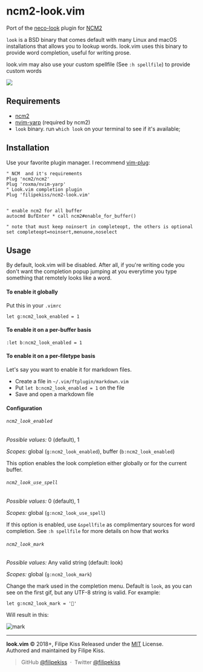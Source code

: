 # ncm2-look.vim

Port of the [neco-look] plugin for [NCM2]

`look` is a BSD binary that comes default with many Linux and macOS
installations that allows you to lookup words. look.vim uses this binary to
provide word completion, useful for writing prose.

look.vim may also use your custom spellfile (See `:h spellfile`) to provide
custom words

![](https://user-images.githubusercontent.com/48519/42656561-0748c44e-85f6-11e8-8f68-aeacda42876b.gif)

## Requirements

-   [ncm2]
-   [nvim-yarp] (required by ncm2)
-   `look` binary. run `which look` on your terminal to see if it's available;

## Installation

Use your favorite plugin manager. I recommend [vim-plug]:

```vim
" NCM  and it's requirements
Plug 'ncm2/ncm2'
Plug 'roxma/nvim-yarp'
" Look.vim completion plugin
Plug 'filipekiss/ncm2-look.vim'


" enable ncm2 for all buffer
autocmd BufEnter * call ncm2#enable_for_buffer()

" note that must keep noinsert in completeopt, the others is optional
set completeopt=noinsert,menuone,noselect
```

## Usage

By default, look.vim will be disabled. After all, if you're writing code you
don't want the completion popup jumping at you everytime you type something
that remotely looks like a word.

#### To enable it globally

Put this in your `.vimrc`

```vim
let g:ncm2_look_enabled = 1
```

#### To enable it on a per-buffer basis

```vim
:let b:ncm2_look_enabled = 1
```

#### To enable it on a per-filetype basis

Let's say you want to enable it for markdown files.

-   Create a file in `~/.vim/ftplugin/markdown.vim`
-   Put `let b:ncm2_look_enabled = 1` on the file
-   Save and open a markdown file

#### Configuration

###### `ncm2_look_enabled`

_Possible values:_ 0 (default), 1

_Scopes:_ global (`g:ncm2_look_enabled`), buffer (`b:ncm2_look_enabled`)

This option enables the look completion either globally or for the current
buffer.

###### `ncm2_look_use_spell`

_Possible values:_ 0 (default), 1

_Scopes:_ global (`g:ncm2_look_use_spell`)

If this option is enabled, use `&spellfile` as complimentary sources for word
completion. See `:h spellfile` for more details on how that works

###### `ncm2_look_mark`

_Possible values:_ Any valid string (default: look)

_Scopes:_ global (`g:ncm2_look_mark`)

Change the mark used in the completion menu. Default is `look`, as you can see
on the first gif, but any UTF-8 string is valid. For example:

```vim
let g:ncm2_look_mark = '👀'
```

Will result in this:

![mark](https://user-images.githubusercontent.com/48519/44112766-6d1470c0-9fdc-11e8-8a03-146b255222de.gif)

---

**look.vim** © 2018+, Filipe Kiss Released under the [MIT] License.<br>
Authored and maintained by Filipe Kiss.

> GitHub [@filipekiss](https://github.com/filipekiss) &nbsp;&middot;&nbsp;
> Twitter [@filipekiss](https://twitter.com/filipekiss)

[mit]: LICENSE.md
[neco-look]: https://github.com/ujihisa/neco-look
[ncm2]: https://github.com/ncm2/ncm2
[nvim-yarp]: https://github.com/roxma/nvim-yarp
[vim-plug]: https://github.com/junegunn/vim-plug
